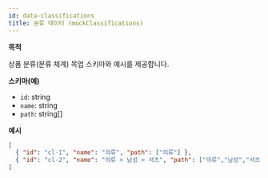 ```yaml
---
id: data-classifications
title: 분류 데이터 (mockClassifications)
---
```


**목적**

상품 분류(분류 체계) 목업 스키마와 예시를 제공합니다.

**스키마(예)**

- `id`: string
- `name`: string
- `path`: string[]

**예시**

```json
[
  { "id": "cl-1", "name": "의류", "path": ["의류"] },
  { "id": "cl-2", "name": "의류 > 남성 > 셔츠", "path": ["의류","남성","셔츠"] }
]
```

